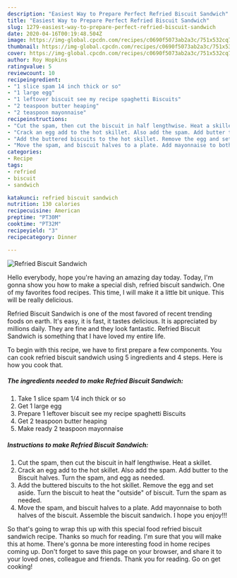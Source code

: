 ```yaml
---
description: "Easiest Way to Prepare Perfect Refried Biscuit Sandwich"
title: "Easiest Way to Prepare Perfect Refried Biscuit Sandwich"
slug: 1279-easiest-way-to-prepare-perfect-refried-biscuit-sandwich
date: 2020-04-16T00:19:48.504Z
image: https://img-global.cpcdn.com/recipes/c0690f5073ab2a3c/751x532cq70/refried-biscuit-sandwich-recipe-main-photo.jpg
thumbnail: https://img-global.cpcdn.com/recipes/c0690f5073ab2a3c/751x532cq70/refried-biscuit-sandwich-recipe-main-photo.jpg
cover: https://img-global.cpcdn.com/recipes/c0690f5073ab2a3c/751x532cq70/refried-biscuit-sandwich-recipe-main-photo.jpg
author: Roy Hopkins
ratingvalue: 5
reviewcount: 10
recipeingredient:
- "1 slice spam 14 inch thick or so"
- "1 large egg"
- "1 leftover biscuit see my recipe spaghetti Biscuits"
- "2 teaspoon butter heaping"
- "2 teaspoon mayonnaise"
recipeinstructions:
- "Cut the spam, then cut the biscuit in half lengthwise. Heat a skillet."
- "Crack an egg add to the hot skillet. Also add the spam. Add butter to the Biscuit halves. Turn the spam, and egg as needed."
- "Add the buttered biscuits to the hot skillet. Remove the egg and set aside. Turn the biscuit to heat the &#34;outside&#34; of biscuit. Turn the spam as needed."
- "Move the spam, and biscuit halves to a plate. Add mayonnaise to both halves of the biscuit. Assemble the biscuit sandwich. I hope you enjoy!!!"
categories:
- Recipe
tags:
- refried
- biscuit
- sandwich

katakunci: refried biscuit sandwich 
nutrition: 130 calories
recipecuisine: American
preptime: "PT30M"
cooktime: "PT32M"
recipeyield: "3"
recipecategory: Dinner

---
```



![Refried Biscuit Sandwich](https://img-global.cpcdn.com/recipes/c0690f5073ab2a3c/751x532cq70/refried-biscuit-sandwich-recipe-main-photo.jpg)

Hello everybody, hope you're having an amazing day today. Today, I'm gonna show you how to make a special dish, refried biscuit sandwich. One of my favorites food recipes. This time, I will make it a little bit unique. This will be really delicious.

Refried Biscuit Sandwich is one of the most favored of recent trending foods on earth. It's easy, it is fast, it tastes delicious. It is appreciated by millions daily. They are fine and they look fantastic. Refried Biscuit Sandwich is something that I have loved my entire life.




To begin with this recipe, we have to first prepare a few components. You can cook refried biscuit sandwich using 5 ingredients and 4 steps. Here is how you cook that.

<!--inarticleads1-->

##### The ingredients needed to make Refried Biscuit Sandwich:

1. Take 1 slice spam 1/4 inch thick or so
1. Get 1 large egg
1. Prepare 1 leftover biscuit see my recipe spaghetti Biscuits
1. Get 2 teaspoon butter heaping
1. Make ready 2 teaspoon mayonnaise




<!--inarticleads2-->

##### Instructions to make Refried Biscuit Sandwich:

1. Cut the spam, then cut the biscuit in half lengthwise. Heat a skillet.
1. Crack an egg add to the hot skillet. Also add the spam. Add butter to the Biscuit halves. Turn the spam, and egg as needed.
1. Add the buttered biscuits to the hot skillet. Remove the egg and set aside. Turn the biscuit to heat the &#34;outside&#34; of biscuit. Turn the spam as needed.
1. Move the spam, and biscuit halves to a plate. Add mayonnaise to both halves of the biscuit. Assemble the biscuit sandwich. I hope you enjoy!!!




So that's going to wrap this up with this special food refried biscuit sandwich recipe. Thanks so much for reading. I'm sure that you will make this at home. There's gonna be more interesting food in home recipes coming up. Don't forget to save this page on your browser, and share it to your loved ones, colleague and friends. Thank you for reading. Go on get cooking!
